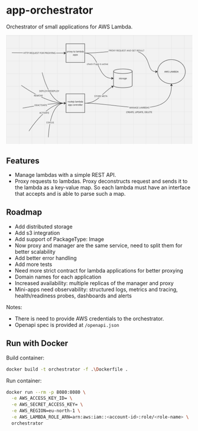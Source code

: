 # app-orchestrator

Orchestrator of small applications for AWS Lambda.

![Scheme](scheme.png)

## Features
- Manage lambdas with a simple REST API. 
- Proxy requests to lambdas. Proxy deconstructs request and sends it to the lambda as a key-value map. So each lambda must have an interface that accepts and is able to parse such a map.

## Roadmap
- Add distributed storage
- Add s3 integration
- Add support of PackageType: Image
- Now proxy and manager are the same service, need to split them for better scalability
- Add better error handling
- Add more tests
- Need more strict contract for lambda applications for better proxying
- Domain names for each application
- Increased availability: multiple replicas of the manager and proxy
- Mini-apps need observability: structured logs, metrics and tracing, health/readiness probes, dashboards and alerts

Notes:
- There is need to provide AWS credentials to the orchestrator.
- Openapi spec is provided at `/openapi.json`

## Run with Docker

Build container:
```bash
docker build -t orchestrator -f .\Dockerfile .
```

Run container:
```bash
docker run --rm -p 8080:8080 \
  -e AWS_ACCESS_KEY_ID= \
  -e AWS_SECRET_ACCESS_KEY= \
  -e AWS_REGION=eu-north-1 \
  -e AWS_LAMBDA_ROLE_ARN=arn:aws:iam::<account-id>:role/<role-name> \
  orchestrator
```